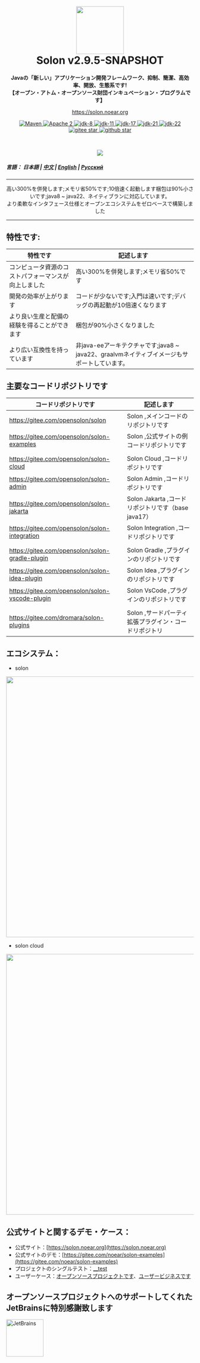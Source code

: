 <h1 align="center" style="text-align:center;">
<img src="solon_icon.png" width="128" />
<br />
Solon v2.9.5-SNAPSHOT
</h1>
<p align="center">
	<strong>Javaの「新しい」アプリケーション開発フレームワーク、抑制、簡潔、高効率、開放、生態系です!</strong>
    <br/>
    <strong>【オープン・アトム・オープンソース財団インキュベーション・プログラムです】</strong>
</p>
<p align="center">
	<a href="https://solon.noear.org/">https://solon.noear.org</a>
</p>

<p align="center">
    <a target="_blank" href="https://central.sonatype.com/search?q=org.noear%3Asolon-parent">
        <img src="https://img.shields.io/maven-central/v/org.noear/solon.svg?label=Maven%20Central" alt="Maven" />
    </a>
    <a target="_blank" href="LICENSE">
		<img src="https://img.shields.io/:License-Apache2-blue.svg" alt="Apache 2" />
	</a>
    <a target="_blank" href="https://www.oracle.com/java/technologies/javase/javase-jdk8-downloads.html">
		<img src="https://img.shields.io/badge/JDK-8-green.svg" alt="jdk-8" />
	</a>
    <a target="_blank" href="https://www.oracle.com/java/technologies/javase/jdk11-archive-downloads.html">
		<img src="https://img.shields.io/badge/JDK-11-green.svg" alt="jdk-11" />
	</a>
    <a target="_blank" href="https://www.oracle.com/java/technologies/javase/jdk17-archive-downloads.html">
		<img src="https://img.shields.io/badge/JDK-17-green.svg" alt="jdk-17" />
	</a>
    <a target="_blank" href="https://www.oracle.com/java/technologies/javase/jdk21-archive-downloads.html">
		<img src="https://img.shields.io/badge/JDK-21-green.svg" alt="jdk-21" />
	</a>
    <a target="_blank" href="https://www.oracle.com/java/technologies/javase/jdk22-archive-downloads.html">
		<img src="https://img.shields.io/badge/JDK-22-green.svg" alt="jdk-22" />
	</a>
    <br />
    <a target="_blank" href='https://gitee.com/noear/solon/stargazers'>
		<img src='https://gitee.com/noear/solon/badge/star.svg' alt='gitee star'/>
	</a>
    <a target="_blank" href='https://github.com/noear/solon/stargazers'>
		<img src="https://img.shields.io/github/stars/noear/solon.svg?style=flat&logo=github" alt="github star"/>
	</a>
</p>

<br/>
<p align="center">
	<a href="https://jq.qq.com/?_wv=1027&k=kjB5JNiC">
	<img src="https://img.shields.io/badge/QQ交流群-22200020-orange"/></a>
</p>

##### 言語： 日本語 | [中文](README_CN.md) | [English](README_EN.md) | [Русский](README_RU.md)

<hr />
<p align="center">
高い300%を併発します;メモリ省50%です;10倍速く起動します梱包は90%小さいです;java8 ~ java22、ネイティブランに対応しています。
<br/>
より柔軟なインタフェース仕様とオープンエコシステムをゼロベースで構築しました
</p>
<hr />

## 特性です:


| 特性です      |  記述します | 
|---------| -------------------- | 
| コンピュータ資源のコストパフォーマンスが向上しました | 高い300%を併発します;メモリ省50%です     |
| 開発の効率が上がります | コードが少ないです;入門は速いです;デバッグの再起動が10倍速くなります     |
| より良い生産と配備の経験を得ることができます | 梱包が90%小さくなりました     |
| より広い互換性を持っています | 非java-eeアーキテクチャです;java8 ~ java22、graalvmネイティブイメージもサポートしています。      |

## 主要なコードリポジトリです


| コードリポジトリです                                      | 記述します                                  | 
|-------------------------------------------------|----------------------------------------| 
| https://gitee.com/opensolon/solon               | Solon ,メインコードのリポジトリです                  | 
| https://gitee.com/opensolon/solon-examples      | Solon ,公式サイトの例コードリポジトリです               |
|                                                 |                                        |
| https://gitee.com/opensolon/solon-cloud         | Solon Cloud ,コードリポジトリです                | 
| https://gitee.com/opensolon/solon-admin         | Solon Admin ,コードリポジトリです                | 
| https://gitee.com/opensolon/solon-jakarta       | Solon Jakarta ,コードリポジトリです（base java17） | 
| https://gitee.com/opensolon/solon-integration   | Solon Integration ,コードリポジトリです          | 
|                                                 |                                        |
| https://gitee.com/opensolon/solon-gradle-plugin | Solon Gradle ,プラグインのリポジトリです            | 
| https://gitee.com/opensolon/solon-idea-plugin   | Solon Idea ,プラグインのリポジトリです              | 
| https://gitee.com/opensolon/solon-vscode-plugin | Solon VsCode ,プラグインのリポジトリです            | 
|                                                 |                                        |
| https://gitee.com/dromara/solon-plugins         | Solon ,サードパーティ拡張プラグイン・コードリポジトリ                                | 




## エコシステム：

* solon

<img src="solon_schema.png" width="700" />

* solon cloud

<img src="solon_cloud_schema.png" width="700" />

## 公式サイトと関するデモ・ケース：

* 公式サイト：[https://solon.noear.org](https://solon.noear.org)
* 公式サイトのデモ：[https://gitee.com/noear/solon-examples](https://gitee.com/noear/solon-examples)
* プロジェクトのシングルテスト：[__test](./__test/) 
* ユーザーケース：[オープンソースプロジェクトです](https://solon.noear.org/article/555)、[ユーザービジネスです](https://solon.noear.org/article/cases)


## オープンソースプロジェクトへのサポートしてくれたJetBrainsに特別感謝致します

<a href="https://jb.gg/OpenSourceSupport">
  <img src="https://user-images.githubusercontent.com/8643542/160519107-199319dc-e1cf-4079-94b7-01b6b8d23aa6.png" align="left" height="100" width="100"  alt="JetBrains">
</a>

